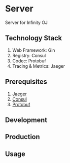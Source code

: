 # Server
Server for Infinity OJ

## Technology Stack

1. Web Framework: Gin
5. Registry: Consul
6. Codec: Protobuf
7. Tracing & Metrics: Jaeger

## Prerequisites

1. [Jaeger](https://www.jaegertracing.io/)
2. [Consul](https://www.consul.io/)
3. [Protobuf](https://developers.google.com/protocol-buffers)

## Development

## Production

## Usage

